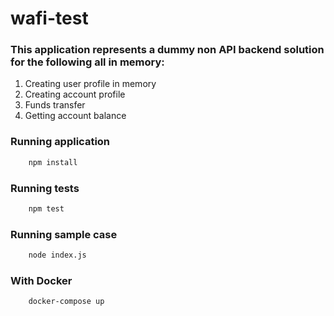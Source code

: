 # wafi-test

### This application represents a dummy non API backend solution for the following all in memory:

<ol>
<li>Creating user profile in memory</li>
<li>Creating account profile</li>
<li>Funds transfer</li>
<li>Getting account balance</li>
</ol>

### Running application
```sh
    npm install
```

### Running tests
```sh
    npm test
```

### Running sample case
```sh
    node index.js
```

### With Docker
```sh
    docker-compose up
```